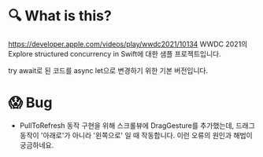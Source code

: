 # 🔍 What is this?
https://developer.apple.com/videos/play/wwdc2021/10134
WWDC 2021의 Explore structured concurrency in Swift에 대한 샘플 프로젝트입니다.

try await로 된 코드를 async let으로 변경하기 위한 기본 버전입니다.

# 😱 Bug
- PullToRefresh 동작 구현을 위해 스크롤뷰에 DragGesture를 추가했는데, 드래그 동작이 '아래로'가 아니라 '왼쪽으로' 일 때 작동합니다.
이런 오류의 원인과 해법이 궁금하네요.
